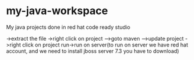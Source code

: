 # my-java-workspace
My java projects 
done in red hat code ready studio

->extract the file
->right click on project -->goto maven -->update project
->right click on project run->run on server(to run on server we have red hat account, and we need to install jboss server 7.3 you have to download)
